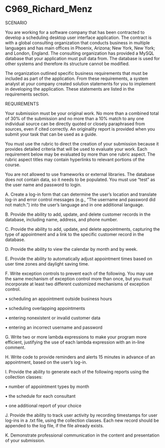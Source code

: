 # C969_Richard_Menz
SCENARIO

You are working for a software company that has been contracted to develop a scheduling desktop user interface application. The contract is with a global consulting organization that conducts business in multiple languages and has main offices in Phoenix, Arizona; New York, New York; and London, England. The consulting organization has provided a MySQL database that your application must pull data from. The database is used for other systems and therefore its structure cannot be modified.

 The organization outlined specific business requirements that must be included as part of the application. From these requirements, a system analyst at your company created solution statements for you to implement in developing the application. These statements are listed in the requirements section. 

REQUIREMENTS

Your submission must be your original work. No more than a combined total of 30% of the submission and no more than a 10% match to any one individual source can be directly quoted or closely paraphrased from sources, even if cited correctly. An originality report is provided when you submit your task that can be used as a guide.



You must use the rubric to direct the creation of your submission because it provides detailed criteria that will be used to evaluate your work. Each requirement below may be evaluated by more than one rubric aspect. The rubric aspect titles may contain hyperlinks to relevant portions of the course.



You are not allowed to use frameworks or external libraries. The database does not contain data, so it needs to be populated. You must use “test” as the user name and password to login.



A.    Create a log-in form that can determine the user’s location and translate log-in and error control messages (e.g., “The username and password did not match.”) into the user’s language and in one additional language.


B.    Provide the ability to add, update, and delete customer records in the database, including name, address, and phone number.


C.    Provide the ability to add, update, and delete appointments, capturing the type of appointment and a link to the specific customer record in the database.


D.    Provide the ability to view the calendar by month and by week.


E.    Provide the ability to automatically adjust appointment times based on user time zones and daylight saving time.


F.    Write exception controls to prevent each of the following. You may use the same mechanism of exception control more than once, but you must incorporate at least  two different customized mechanisms of exception control.

•   scheduling an appointment outside business hours

•   scheduling overlapping appointments

•   entering nonexistent or invalid customer data

•   entering an incorrect username and password


G.   Write two or more lambda expressions to make your program more efficient, justifying the use of each lambda expression with an in-line comment.


H.    Write code to provide reminders and alerts 15 minutes in advance of an appointment, based on the user’s log-in.


I.    Provide the ability to generate each  of the following reports using the collection classes:

•   number of appointment types by month

•   the schedule for each  consultant

•   one additional report of your choice


J.    Provide the ability to track user activity by recording timestamps for user log-ins in a .txt file, using the collection classes. Each new record should be appended to the log file, if the file already exists.


K.    Demonstrate professional communication in the content and presentation of your submission.

